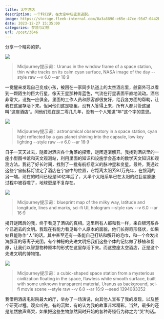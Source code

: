 ```yaml
---
title: 太空酒店
description: 一个科幻梦，在太空中玩密室逃脱。
image: https://storage.fleek-internal.com/0a3a8890-e65e-47ce-93d7-0442b9209d38-bucket/blog/posts/2023-12/d9d46d95c1ae7042e36b8d4562ed2853.jpg
date: 2023-12-27 15:35:00
categories: 梦境与幻想
url: /post/3646
---
```


分享一个精彩的梦。

![](https://storage.fleek-internal.com/0a3a8890-e65e-47ce-93d7-0442b9209d38-bucket/blog/posts/2023-12/a747c67c2f24fe6625082759585e3e34.jpg)

> Midjourney提示词：Uranus in the window frame of a space station, thin white tracks on its calm cyan surface, NASA image of the day --style raw --v 6.0 --ar 16:9

一觉醒来发现自己变成小孩，被困在一家同步轨道上的太空酒店里，舷窗外可以看到一颗陌生的巨大行星，像天王星那种青蓝色，气流在行星表面平直地流动。酒店非常大，设施一应俱全，里面的工作人员和顾客都很友好，给我各方面的帮助，让我在这里存活下来。但问他们这是哪里，没有人答得上来，所有人都只管这里叫“这座酒店”。问他们现在是二零几几年，没有一个人知道“年”这个字的意思。

![](https://storage.fleek-internal.com/0a3a8890-e65e-47ce-93d7-0442b9209d38-bucket/blog/posts/2023-12/cdb68bb568ae432a8d2e055852b9e9b4.jpg)

> Midjourney提示词：astronomical observatory in a space station, cyan light reflected by a gas planet shining into the capsule, low key lighting --style raw --v 6.0 --ar 16:9

日子一天天过去，随着对酒店各个角落的探索，谜团逐渐解开。我找到酒店里的一座小型图书馆和天文观测站，利用里面的知识和设施学会基本的数学天文知识和观测方法。我花了好长时间，找到了一批有航标意义的脉冲星和变星。最终，我通过这些宇宙航标灯锁定了酒店在宇宙中的位置，它距离太阳系9.1万光年，在银河的另一端。现在的时间已经是50亿年后了，大半个太阳系早已在太阳的红巨星膨胀过程中被吞噬了，地球更是不复存在。

![](https://storage.fleek-internal.com/0a3a8890-e65e-47ce-93d7-0442b9209d38-bucket/blog/posts/2023-12/d9d46d95c1ae7042e36b8d4562ed2853.jpg)

> Midjourney提示词：blueprint map of the milky way, latitude and longitude, lines and marks, sci-fi UI, hologram --style raw --v 6.0 --ar 16:9

揭开谜团后的我，终于看见了酒店的真相。这里所有人都和我一样，来自银河系各个已逝去的文明。我现在有能力看见每个人原本的面貌，他们长得奇形怪状，如果姑且能称作“人”的话。其中甚至还有一条能自己打结和解开的毛巾，和一个会发出海豚音的等离子光团。有个神秘的先进文明把我们这些个体的记忆做了移植和复原，让我们以智慧物种原本的形式在这里存活下来。而这整座太空酒店，正是这个先进文明的博物馆。

![](https://storage.fleek-internal.com/0a3a8890-e65e-47ce-93d7-0442b9209d38-bucket/blog/posts/2023-12/2cd9a2a7ad1492728dca586cea140cd0.jpg)

> Midjourney提示词：a cubic-shaped space station from a mysterious civilization floating in the space, flawless white smooth surface, built with some unknown transparent material, Uranus as background, sci-fi movie scene --style raw --v 6.0 --ar 16:9 --seed 1394083352

我借用酒店电影院最大的厅，举办了一场演说，向其他人宣布了我的发现，以及整个研究过程。观众听完，有的沉默，有的认为我的故事非常精彩。当然，最多的还是忽然放声痛哭，如果把这些生物忽然同时开始的各种奇怪行为称之为“哭”的话。
